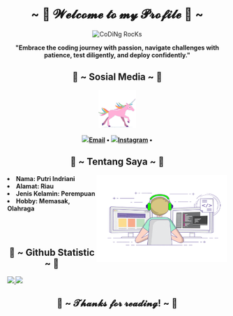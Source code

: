 <body>
<div alight = "center">
<h1 align="center">~ 💖 𝓦𝓮𝓵𝓬𝓸𝓶𝓮 𝓽𝓸 𝓶𝔂 𝓟𝓻𝓸𝓯𝓲𝓵𝓮 💖 ~</h1>
<div align="center" width="50">
  <img src="https://github.com/SP-XD/SP-XD/blob/main/images/dev-working_rounded.gif?raw=true" href="https://github.com/sp-xd" alt="CoDiNg RocKs"  width="50%"/><br> 
<p><strong>"Embrace the coding journey with passion, navigate challenges with patience, test diligently, and deploy confidently."
</div>

<h2 align="center"> 🦊 ~ Sosial Media ~ 🦊 </h2>
 <div align="center">
  </div>
  
<div align='center'>

![it's me](unicorn.gif)

</div>
<p align="center"> 
  <a href="mailto:putriindriani123321@gmail.com"><img src="https://img.icons8.com/color/96/000000/email.png" height="30"/>Email</a> •
  <a href="https://www.instagram.com/_ptrii08/"><img src="https://img.icons8.com/color/96/000000/instagram.png" height="30"/>Instagram</a> •
</p>

<h2 align="center"> 🦊 ~ Tentang Saya ~ 🦊 </h2>
 <div align="center">
  </div> 
<img align="right" alt="GIF" height="200px" width="300px" src="gambar3.gif" />
 
<li>
 <b>Nama:</b> Putri Indriani</li>
<li>
<b>Alamat:</b> Riau
</li>
<li>
<b>Jenis Kelamin:</b> Perempuan
</li>
<li>
<b>Hobby:</b> Memasak, Olahraga
</li>
<br><br><br>
</div>

<h2 align="center"> 🦊 ~ Github Statistic ~ 🦊 </h2>
 <div align="center">
  </div> 
<p align="left">
<a href="https://github.com/Iput08">
  <img height="180em" src="https://github-readme-stats-eight-theta.vercel.app/api?username=Iput08&show_icons=true&theme=algolia&include_all_commits=true&count_private=true"/>
  <img height="180em" src="https://github-readme-stats-eight-theta.vercel.app/api/top-langs/?username=Iput08&layout=compact&langs_count=8&theme=algolia"/>
</a>
</p>
</div>
<h2 align="center">💖 ~ 𝓣𝓱𝓪𝓷𝓴𝓼 𝓯𝓸𝓻 𝓻𝓮𝓪𝓭𝓲𝓷𝓰! ~ 💖</h2>
</body>
